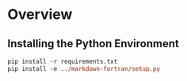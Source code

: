 # Overview

## Installing the Python Environment


```ps
pip install -r requirements.txt
pip install -e ../markdown-fortran/setup.py
```
